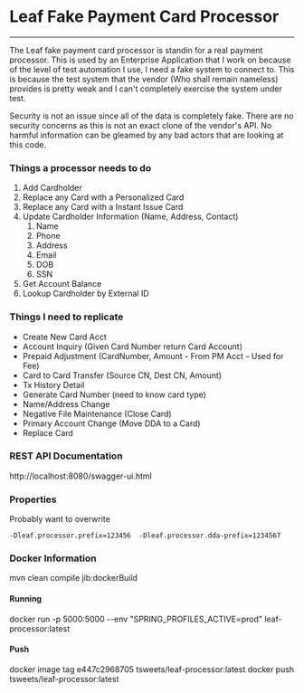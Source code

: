 # Leaf Fake Payment Card Processor

***
The Leaf fake payment card processor is standin for a real payment processor. This is used by an Enterprise Application
that I work on because of the level of test automation I use, I need a fake system to connect to. This is because the
test system that the vendor (Who shall remain nameless)
provides is pretty weak and I can't completely exercise the system under test.

Security is not an issue since all of the data is completely fake. There are no security concerns as this is not an
exact clone of the vendor's API. No harmful information can be gleamed by any bad actors that are looking at this code.

### Things a processor needs to do

1. Add Cardholder
2. Replace any Card with a Personalized Card
3. Replace any Card with a Instant Issue Card
4. Update Cardholder Information (Name, Address, Contact)
   1. Name
   2. Phone
   3. Address
   4. Email
   5. DOB
   6. SSN
5. Get Account Balance
6. Lookup Cardholder by External ID

### Things I need to replicate

- Create New Card Acct
- Account Inquiry (Given Card Number return Card Account)
- Prepaid Adjustment (CardNumber, Amount - From PM Acct - Used for Fee)
- Card to Card Transfer (Source CN, Dest CN, Amount)
- Tx History Detail
- Generate Card Number (need to know card type)
- Name/Address Change
- Negative File Maintenance (Close Card)
- Primary Account Change (Move DDA to a Card)
- Replace Card

### REST API Documentation

http://localhost:8080/swagger-ui.html

### Properties

Probably want to overwrite

``` 
-Dleaf.processor.prefix=123456  -Dleaf.processor.dda-prefix=1234567
```

### Docker Information

mvn clean compile jib:dockerBuild

#### Running

docker run -p 5000:5000 --env "SPRING_PROFILES_ACTIVE=prod" leaf-processor:latest

#### Push

docker image tag e447c2968705 tsweets/leaf-processor:latest docker push tsweets/leaf-processor:latest
